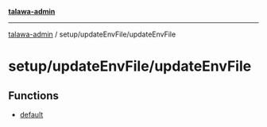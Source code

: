 [**talawa-admin**](../../../README.md)

***

[talawa-admin](../../../modules.md) / setup/updateEnvFile/updateEnvFile

# setup/updateEnvFile/updateEnvFile

## Functions

- [default](functions/default.md)
